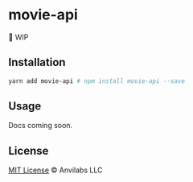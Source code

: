 # movie-api

🚧 WIP

## Installation

```bash
yarn add movie-api # npm install movie-api --save
```

## Usage

Docs coming soon.

## License

[MIT License](./LICENSE) © Anvilabs LLC
